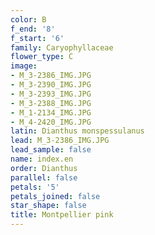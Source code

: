 ```yaml
---
color: B
f_end: '8'
f_start: '6'
family: Caryophyllaceae
flower_type: C
image:
- M_3-2386_IMG.JPG
- M_3-2390_IMG.JPG
- M_3-2393_IMG.JPG
- M_3-2388_IMG.JPG
- M_1-2134_IMG.JPG
- M_4-2420_IMG.JPG
latin: Dianthus monspessulanus
lead: M_3-2386_IMG.JPG
lead_sample: false
name: index.en
order: Dianthus
parallel: false
petals: '5'
petals_joined: false
star_shape: false
title: Montpellier pink
---
```

